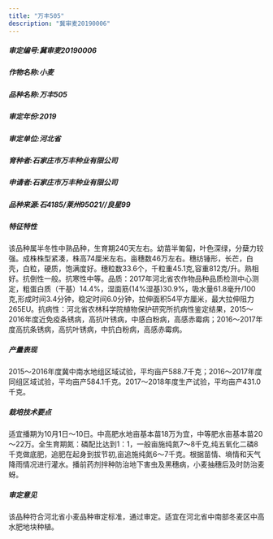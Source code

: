 ```yaml
---
title: "万丰505"
description: "冀审麦20190006"
---
```

##### 审定编号:冀审麦20190006

##### 作物名称:小麦

##### 品种名称:万丰505

##### 审定年份:2019

##### 审定单位:河北省

##### 育种者:石家庄市万丰种业有限公司

##### 申请者:石家庄市万丰种业有限公司

##### 品种来源:石4185/莱州95021//良星99

##### 特征特性
该品种属半冬性中熟品种，生育期240天左右。幼苗半匍匐，叶色深绿，分蘖力较强。成株株型紧凑，株高74厘米左右。亩穗数46万左右。穗纺锤形，长芒，白壳，白粒，硬质，饱满度好。穗粒数33.6个，千粒重45.1克,容重812克/升。熟相好。抗倒性一般。抗寒性中等。品质：2017年河北省农作物品种品质检测中心测定，粗蛋白质（干基）14.4%，湿面筋(14%湿基)30.9%，吸水量61.8毫升/100克,形成时间3.4分钟，稳定时间6.0分钟，拉伸面积54平方厘米，最大拉伸阻力265EU。抗病性：河北省农林科学院植物保护研究所抗病性鉴定结果，2015～2016年度近免疫条锈病，高抗叶锈病，中感白粉病，高感赤霉病；2016～2017年度高抗条锈病，高抗叶锈病，中抗白粉病，高感赤霉病。 

##### 产量表现
2015～2016年度冀中南水地组区域试验，平均亩产588.7千克；2016～2017年度同组区域试验，平均亩产584.1千克。2017～2018年度生产试验，平均亩产431.0千克。

##### 栽培技术要点
适宜播期为10月1日～10日。中高肥水地亩基本苗18万为宜，中等肥水亩基本苗20～22万。全生育期氮：磷配比达到1：1，一般亩施纯氮7～8千克,纯五氧化二磷8千克做底肥，追肥在起身到拔节初,亩追施纯氮6～7千克。根据苗情、墒情和天气降雨情况进行灌水。播前药剂拌种防治地下害虫及黑穗病，小麦抽穗后及时防治麦蚜。 

##### 审定意见
该品种符合河北省小麦品种审定标准，通过审定。适宜在河北省中南部冬麦区中高水肥地块种植。
